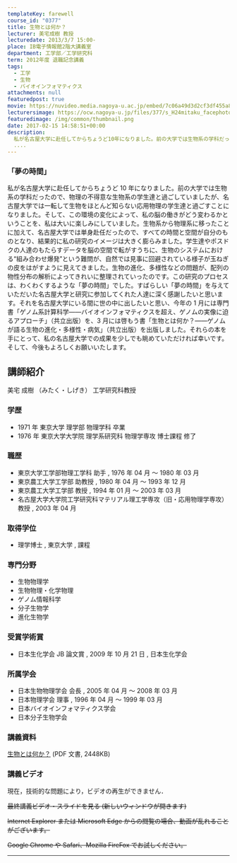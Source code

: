 ```yaml
---
templateKey: farewell
course_id: "0377"
title: 生物とは何か？
lecturer: 美宅成樹 教授
lecturedate: 2013/3/7 15:00-
place: IB電子情報館2階大講義室
department: 工学部／工学研究科
term: 2012年度 退職記念講義
tags:
  - 工学
  - 生物
  - バイオインフォマティクス
attachments: null
featuredpost: true
movie: https://nuvideo.media.nagoya-u.ac.jp/embed/7c06a49d3d2cf3df455a8a47be6717fc1dda2391
lecturersimage: https://ocw.nagoya-u.jp/files/377/s_H24mitaku_facephoto-resize.jpg
featuredimage: /img/common/thumbnail.png
date: 2017-02-15 14:58:51+00:00
description:
  私が名古屋大学に赴任してからちょうど10年になりました。前の大学では生物系の学科だったので、物理の不得意な生物系の学生達と過ごしていましたが、名古屋大学では一転して生物をほとんど知らない応用物理の学生達と過ごすことになりました。そして、この環境の変化によって、私の脳の働きがどう変わるかということを、私は大いに楽しみにしていました。生物系から物理系に移ったことに加えて、名古屋大学では単身赴任だっ
  ....
---
```


### 「夢の時間」

私が名古屋大学に赴任してからちょうど 10 年になりました。前の大学では生物系の学科だったので、物理の不得意な生物系の学生達と過ごしていましたが、名古屋大学では一転して生物をほとんど知らない応用物理の学生達と過ごすことになりました。そして、この環境の変化によって、私の脳の働きがどう変わるかということを、私は大いに楽しみにしていました。生物系から物理系に移ったことに加えて、名古屋大学では単身赴任だったので、すべての時間と空間が自分のものとなり、結果的に私の研究のイメージは大きく膨らみました。学生達やポスドクの人達のもたらすデータを脳の空間で転がすうちに、生物のシステムにおける“組み合わせ爆発”という難問が、自然では見事に回避されている様子が玉ねぎの皮をはがすように見えてきました。生物の進化、多様性などの問題が、配列の物性分布の解析によってきれいに整理されていったのです。この研究のプロセスは、わくわくするような「夢の時間」でした。すばらしい「夢の時間」を与えていただいた名古屋大学と研究に参加してくれた人達に深く感謝したいと思います。それを名古屋大学にいる間に世の中に出したいと思い、今年の 1 月には専門書「ゲノム系計算科学——バイオインフォマティクスを超え、ゲノムの実像に迫るアプローチ」（共立出版）を、3 月には啓もう書「生物とは何か？——ゲノムが語る生物の進化・多様性・病気」（共立出版）を出版しました。それらの本を手にとって、私の名古屋大学での成果を少しでも眺めていただければ幸いです。そして、今後もよろしくお願いいたします。

## 講師紹介

美宅 成樹 （みたく・しげき） 工学研究科教授

### 学歴

- 1971 年 東京大学 理学部 物理学科 卒業
- 1976 年 東京大学大学院 理学系研究科 物理学専攻 博士課程 修了

### 職歴

- 東京大学工学部物理工学科 助手 , 1976 年 04 月 〜 1980 年 03 月
- 東京農工大学工学部 助教授 , 1980 年 04 月 〜 1993 年 12 月
- 東京農工大学工学部 教授 , 1994 年 01 月 〜 2003 年 03 月
- 名古屋大学大学院工学研究科マテリアル理工学専攻（旧・応用物理学専攻） 教授 , 2003 年 04 月

### 取得学位

- 理学博士 , 東京大学 , 課程

### 専門分野

- 生物物理学
- 生物物理・化学物理
- ゲノム情報科学
- 分子生物学
- 進化生物学

### 受賞学術賞

- 日本生化学会 JB 論文賞 , 2009 年 10 月 21 日 , 日本生化学会

### 所属学会

- 日本生物物理学会 会長 , 2005 年 04 月 〜 2008 年 03 月
- 日本物理学会 理事 , 1996 年 04 月 〜 1999 年 03 月
- 日本バイオインフォマティクス学会
- 日本分子生物学会

### 講義資料

[生物とは何か？](https://ocw.nagoya-u.jp/files/377/H24mitaku_lastlecture_remodified.pdf) (PDF 文書, 2448KB)

### 講義ビデオ

現在，技術的な問題により，ビデオの再生ができません．

<s>
<!--- [最終講義ビデオ・スライドを見る](http://ocw.nagoya-u.jp/resource/2012_lastlecture_mitaku/#index=1) (新しいウィンドウが開きます)  --->
最終講義ビデオ・スライドを見る (新しいウィンドウが開きます)

Internet Explorer または Microsoft Edge からの閲覧の場合、動画が乱れることがございます。

Google Chrome や Safari、Mozilla FireFox でお試しください。
</s>

---
